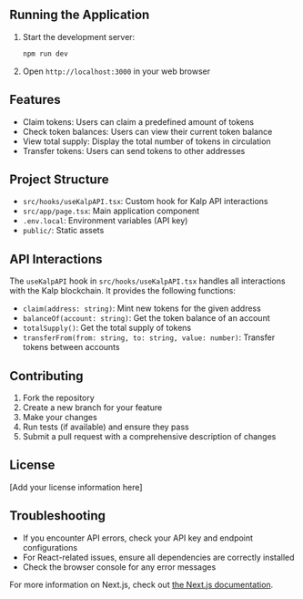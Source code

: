 ## Running the Application

1. Start the development server:
   ```bash
   npm run dev
   ```

2. Open `http://localhost:3000` in your web browser

## Features

- Claim tokens: Users can claim a predefined amount of tokens
- Check token balances: Users can view their current token balance
- View total supply: Display the total number of tokens in circulation
- Transfer tokens: Users can send tokens to other addresses

## Project Structure

- `src/hooks/useKalpAPI.tsx`: Custom hook for Kalp API interactions
- `src/app/page.tsx`: Main application component
- `.env.local`: Environment variables (API key)
- `public/`: Static assets

## API Interactions

The `useKalpAPI` hook in `src/hooks/useKalpAPI.tsx` handles all interactions with the Kalp blockchain. It provides the following functions:

- `claim(address: string)`: Mint new tokens for the given address
- `balanceOf(account: string)`: Get the token balance of an account
- `totalSupply()`: Get the total supply of tokens
- `transferFrom(from: string, to: string, value: number)`: Transfer tokens between accounts

## Contributing

1. Fork the repository
2. Create a new branch for your feature
3. Make your changes
4. Run tests (if available) and ensure they pass
5. Submit a pull request with a comprehensive description of changes

## License

[Add your license information here]

## Troubleshooting

- If you encounter API errors, check your API key and endpoint configurations
- For React-related issues, ensure all dependencies are correctly installed
- Check the browser console for any error messages

For more information on Next.js, check out [the Next.js documentation](https://nextjs.org/docs).
